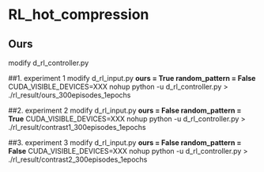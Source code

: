 # RL_hot_compression

## Ours
modify d_rl_controller.py


##1. experiment 1 
    modify d_rl_input.py
    **ours = True
    random_pattern = False**
    CUDA_VISIBLE_DEVICES=XXX nohup python -u d_rl_controller.py > ./rl_result/ours_300episodes_1epochs

##2. experiment 2
  modify d_rl_input.py
  **ours = False
    random_pattern = True**
  CUDA_VISIBLE_DEVICES=XXX nohup python -u d_rl_controller.py > ./rl_result/contrast1_300episodes_1epochs
  
##3. experiment 3
  modify d_rl_input.py
  **ours = False
    random_pattern = False**
  CUDA_VISIBLE_DEVICES=XXX nohup python -u d_rl_controller.py > ./rl_result/contrast2_300episodes_1epochs
  
